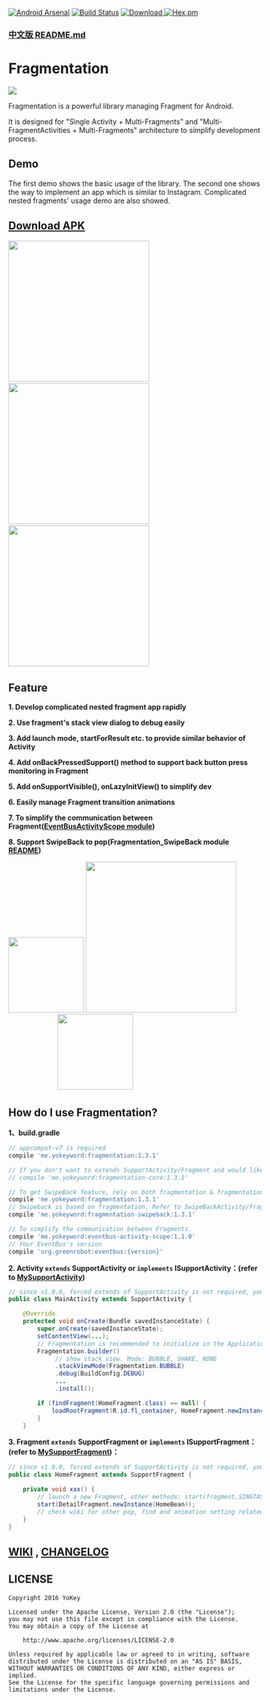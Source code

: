[![Android Arsenal](https://img.shields.io/badge/Android%20Arsenal-Fragmentation-brightgreen.svg?style=flat)](https://android-arsenal.com/details/1/5937)
[![Build Status](https://travis-ci.org/YoKeyword/Fragmentation.svg?branch=master)](https://travis-ci.org/YoKeyword/Fragmentation)
[![Download](https://api.bintray.com/packages/yokeyword/maven/Fragmentation/images/download.svg) ](https://bintray.com/yokeyword/maven/Fragmentation/_latestVersion)
[![Hex.pm](https://img.shields.io/hexpm/l/plug.svg)](https://www.apache.org/licenses/LICENSE-2.0)

### [中文版 README.md](https://github.com/YoKeyword/Fragmentation/blob/master/README_CN.md)

# Fragmentation

![](/gif/logo.png)

Fragmentation is a powerful library managing Fragment for Android.

It is designed for "Single Activity + Multi-Fragments" and "Multi-FragmentActivities + Multi-Fragments" architecture to simplify development process.

## Demo
The first demo shows the basic usage of the library. The second one shows the way to implement an app which is similar to Instagram. Complicated nested fragments' usage demo are also showed.

## [Download APK](https://www.pgyer.com/fragmentation)

<img src="/gif/demo1.gif" width="280px"/> <img src="/gif/demo2.gif" width="280px"/>
 <img src="/gif/demo3.gif" width="280px"/>

## Feature

**1. Develop complicated nested fragment app rapidly**

**2. Use fragment's stack view dialog to debug easily**

**3. Add launch mode, startForResult etc. to provide similar behavior of Activity**

**4. Add onBackPressedSupport() method to support back button press monitoring in Fragment**

**5. Add onSupportVisible(), onLazyInitView() to simplify dev**

**6. Easily manage Fragment transition animations**

**7. To simplify the communication between Fragment([EventBusActivityScope module](https://github.com/YoKeyword/Fragmentation/blob/master/eventbus_activity_scope/README.md))**

**8. Support SwipeBack to pop(Fragmentation_SwipeBack module [README](https://github.com/YoKeyword/Fragmentation/blob/master/fragmentation_swipeback/README.md))**

<img src="/gif/stack.png" width="150px"/> <img src="/gif/log.png" width="300px"/>       <img src="/gif/SwipeBack.png" width="150px"/>

## How do I use Fragmentation?

**1、build.gradle**
````gradle
// appcompat-v7 is required
compile 'me.yokeyword:fragmentation:1.3.1'

// If you don't want to extends SupportActivity/Fragment and would like to customize your own support, just rely on fragmentation-core
// compile 'me.yokeyword:fragmentation-core:1.3.1'

// To get SwipeBack feature, rely on both fragmentation & fragmentation-swipeback
compile 'me.yokeyword:fragmentation:1.3.1'
// Swipeback is based on fragmentation. Refer to SwipeBackActivity/Fragment for your Customized SupportActivity/Fragment
compile 'me.yokeyword:fragmentation-swipeback:1.3.1'

// To simplify the communication between Fragments.
compile 'me.yokeyword:eventbus-activity-scope:1.1.0'
// Your EventBus's version
compile 'org.greenrobot:eventbus:{version}'
````

**2. Activity `extends` SupportActivity or `implements` ISupportActivity：(refer to [MySupportActivity](https://github.com/YoKeyword/Fragmentation/blob/master/demo/src/main/java/me/yokeyword/sample/demo_flow/base/MySupportActivity.java))**
````java
// since v1.0.0, forced extends of SupportActivity is not required, you can use interface + delegate to implement your own SupportActivity 
public class MainActivity extends SupportActivity {

    @Override
    protected void onCreate(Bundle savedInstanceState) {
        super.onCreate(savedInstanceState);
        setContentView(...);
      	// Fragmentation is recommended to initialize in the Application
        Fragmentation.builder()
          	 // show stack view. Mode: BUBBLE, SHAKE, NONE
             .stackViewMode(Fragmentation.BUBBLE)
             .debug(BuildConfig.DEBUG)
             ...
             .install();

        if (findFragment(HomeFragment.class) == null) {
            loadRootFragment(R.id.fl_container, HomeFragment.newInstance());  //load root Fragment
        }
    }
````

**3. Fragment `extends` SupportFragment or `implements` ISupportFragment：(refer to [MySupportFragment](https://github.com/YoKeyword/Fragmentation/blob/master/demo/src/main/java/me/yokeyword/sample/demo_flow/base/MySupportFragment.java))：**
````java
// since v1.0.0, forced extends of SupportActivity is not required, you can use interface + delegate to implement your own SupportActivity
public class HomeFragment extends SupportFragment {

    private void xxx() {
      	// launch a new Fragment, other methods: start(fragment,SINGTASK)、startForResult、startWithPop etc.
        start(DetailFragment.newInstance(HomeBean));
      	// check wiki for other pop, find and animation setting related API
    }
}
````

## [WIKI](https://github.com/YoKeyword/Fragmentation/wiki) , [CHANGELOG](https://github.com/YoKeyword/Fragmentation/blob/master/CHANGELOG.md)

## LICENSE
````
Copyright 2016 YoKey

Licensed under the Apache License, Version 2.0 (the "License");
you may not use this file except in compliance with the License.
You may obtain a copy of the License at

    http://www.apache.org/licenses/LICENSE-2.0

Unless required by applicable law or agreed to in writing, software
distributed under the License is distributed on an "AS IS" BASIS,
WITHOUT WARRANTIES OR CONDITIONS OF ANY KIND, either express or implied.
See the License for the specific language governing permissions and
limitations under the License.
````
